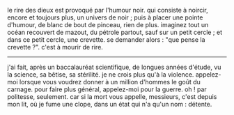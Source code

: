le rire des dieux est provoqué par l'humour noir.
qui consiste à noircir, encore et toujours plus,
un univers de noir ;
puis à placer une pointe d'humour, de blanc de bout de pinceau,
rien de plus.
imaginez tout un océan recouvert de mazout,
du pétrole partout, sauf sur un petit cercle ;
et dans ce petit cercle, une crevette.
se demander alors :
"que pense la crevette ?".
c'est à mourir de rire.

---

j'ai fait, après un baccalauréat scientifique,
de longues années d'étude, vu la science,
sa bêtise, sa stérilité.
je ne crois plus qu'à la violence.
appelez-moi lorsque vous voudrez donner à un million d'hommes
le goût du carnage.
pour faire plus général, appelez-moi pour la guerre.
oh ! par politesse, seulement.
car si la mort vous appelle, messieurs,
c'est depuis mon lit, où je fume une clope,
dans un état qui n'a qu'un nom :
détente.
